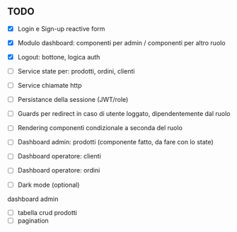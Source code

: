 ## TODO

- [x] Login e Sign-up reactive form


- [x] Modulo dashboard: componenti per admin / componenti per altro ruolo

- [x] Logout: bottone, logica auth

- [ ] Service state per: prodotti, ordini, clienti
- [ ] Service chiamate http
- [ ] Persistance della sessione (JWT/role)


- [ ] Guards per redirect in caso di utente loggato, dipendentemente dal ruolo
- [ ] Rendering componenti condizionale a seconda del ruolo


- [ ] Dashboard admin: prodotti (componente fatto, da fare con lo state)
- [ ] Dashboard operatore: clienti
- [ ] Dashboard operatore: ordini


- [ ] Dark mode (optional)



dashboard admin
- [ ] tabella crud prodotti
- [ ] pagination
